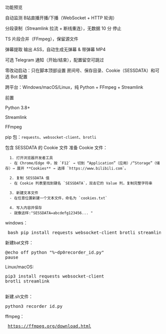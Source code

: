 功能预览
  
  自动监测 B站直播开播/下播（WebSocket + HTTP 轮询）

  分段录制（Streamlink 拉流 + 断线重连），无数据 10 分 停止

  TS 片段合并（FFmpeg），保留源文件

  弹幕提取 输出 ASS，自动生成无弹幕 & 带弹幕 MP4

  可选 Telegram 通知（开始/结束），配置留空可跳过

  零改动启动：只在脚本顶部设置 房间号、保存目录、Cookie（SESSDATA）和可选 Bot 配置

  跨平台：Windows/macOS/Linux，纯 Python + FFmpeg + Streamlink


前置

Python 3.8+

Streamlink

FFmpeg

pip 包：`requests`、`websocket-client`、`brotli`

包含 SESSDATA 的 Cookie 文件
  准备 Cookie 文件：
      
      1. 打开浏览器开发者工具
      - 在 Chrome/Edge 中，按 `F12` → 切到 “Application”（应用）/“Storage”（储存）→ 展开 **Cookies** → 选择 `https://www.bilibili.com`。
      
      2. 复制 SESSDATA 值
      - 在 Cookie 列表里找到键名 `SESSDATA`，双击它的 Value 列，复制完整字符串
      
      3. 新建文本文件
      - 在任意位置新建一个文本文件，命名为 `cookies.txt`
      
      4. 写入内容并保存
      - 就像这样:"SESSDATA=abcdefg123456... "

      
      
windows：
  <pre markdown> bash pip install requests websocket-client brotli streamlink  </pre>
  新建bat文件：
      <pre markdown>@echo off
      python "%~dp0recorder_id.py"
      pause
      </pre>

Linux/macOS:
      <pre markdown>pip3 install requests websocket-client brotli streamlink</pre>  
      新建.sh文件：
        <pre markdown>python3 recorder_id.py
        </pre>

ffmpeg：<pre markdown> https://ffmpeg.org/download.html  </pre>



  
